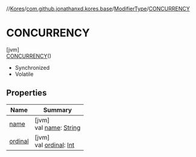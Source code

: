 //[Kores](../../../../index.md)/[com.github.jonathanxd.kores.base](../../index.md)/[ModifierType](../index.md)/[CONCURRENCY](index.md)

# CONCURRENCY

[jvm]\
[CONCURRENCY](index.md)()

<ul><li>Synchronized</li><li>Volatile</li></ul>

## Properties

| Name | Summary |
|---|---|
| [name](name.md) | [jvm]<br>val [name](name.md): [String](https://kotlinlang.org/api/latest/jvm/stdlib/kotlin/-string/index.html) |
| [ordinal](ordinal.md) | [jvm]<br>val [ordinal](ordinal.md): [Int](https://kotlinlang.org/api/latest/jvm/stdlib/kotlin/-int/index.html) |
